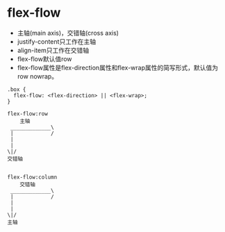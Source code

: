 # flex-flow
- 主轴(main axis)，交错轴(cross axis)
- justify-content只工作在主轴
- align-item只工作在交错轴
- flex-flow默认值row
- flex-flow属性是flex-direction属性和flex-wrap属性的简写形式，默认值为row nowrap。

````
.box {
  flex-flow: <flex-direction> || <flex-wrap>;
}
````

````
flex-flow:row
    主轴
 _____________\
 |            /  
 |
 |
\|/
交错轴


flex-flow:column
    交错轴
 _____________\
 |            /  
 |
 |
\|/
主轴

````
